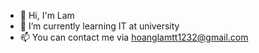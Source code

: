 - 👋 Hi, I'm Lam
- 🌱 I’m currently learning IT at university
- 📫 You can contact me via hoanglamtt1232@gmail.com
